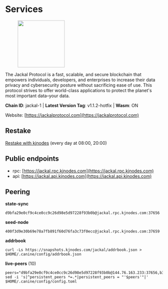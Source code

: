 # Services

<figure><img src="https://raw.githubusercontent.com/kj89/testnet_manuals/main/pingpub/logos/jackal.png" width="150" alt=""><figcaption></figcaption></figure>

The Jackal Protocol is a fast, scalable, and secure blockchain that empowers  individuals, developers, and enterprises to increase their data privacy and  cybersecurity posture without sacrificing ease of use. This protocol strives  to offer world-class applications to protect the planet's most important data–your data.

**Chain ID**: jackal-1 | **Latest Version Tag**: v1.1.2-hotfix | **Wasm**: ON

Website: [https://jackalprotocol.com](https://jackalprotocol.com)

## Restake

[Restake with kjnodes](https://restake.app/jackal/jklvaloper1tr3wm3mdkz0tda6t7vavqnn7fe2g4un0f67xmt) (every day at 08:00, 20:00)
## Public endpoints

* rpc: [https://jackal.rpc.kjnodes.com](https://jackal.rpc.kjnodes.com)
* api: [https://jackal.api.kjnodes.com](https://jackal.api.kjnodes.com)

## Peering

**state-sync**

```
d9bfa29e0cf9c4ce0cc9c26d98e5d97228f93b0b@jackal.rpc.kjnodes.com:37656
```

**seed-node**

```
400f3d9e30b69e78a7fb891f60d76fa3c73f0ecc@jackal.rpc.kjnodes.com:37659
```

**addrbook**
```
curl -Ls https://snapshots.kjnodes.com/jackal/addrbook.json > $HOME/.canine/config/addrbook.json
```

**live-peers** (10)
```
peers="d9bfa29e0cf9c4ce0cc9c26d98e5d97228f93b0b@144.76.163.233:37656,b3f167a06a8691d738de5fff2b3ba65053e0787d@65.21.183.76:26656,d0313585956c8e7969993c1577f4969739b19bb7@85.10.238.147:26656,ca22db8dc1859e6ebb463317ec44b216e3767d31@185.69.166.158:26656,0faa7f1099de2e02deebe09fcb52863056333265@144.202.72.17:26616,ea35106e43dcec1e5c66319272da48df3dce7723@57.128.144.233:26656,e272f855eb99975dbd23bfc52dce9ff9661596ff@65.109.60.54:37656,68eb09cb9c5a2b136e8c693a48bcb26d9108062f@157.90.2.254:26656,5d4e2cd9b6f7a1412cc56509cd6a585272bfe8e4@65.109.65.210:32656,ff94a29e02de8369faf37c76d3c97684bbd51bd6@185.16.38.165:17556"
sed -i 's|^persistent_peers *=.*|persistent_peers = "'$peers'"|' $HOME/.canine/config/config.toml
```
